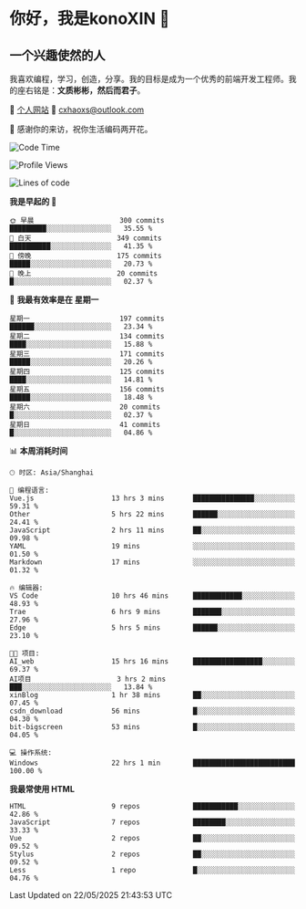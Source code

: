 <!--
**konoXIN/konoXIN** is a ✨ _special_ ✨ repository because its `README.md` (this file) appears on your GitHub profile.

Here are some ideas to get you started:

- 🔭 I’m currently working on ...
- 🌱 I’m currently learning ...
- 👯 I’m looking to collaborate on ...
- 🤔 I’m looking for help with ...
- 💬 Ask me about ...
- 📫 How to reach me: ...
- 😄 Pronouns: ...
- ⚡ Fun fact: ...
-->
# 你好，我是konoXIN 👋
## 一个兴趣使然的人

我喜欢编程，学习，创造，分享。我的目标是成为一个优秀的前端开发工程师。我的座右铭是：**文质彬彬，然后而君子**。

📄 [个人网站](https://www.konoxin.top/)  📮 cxhaoxs@outlook.com
    
👋 感谢你的来访，祝你生活编码两开花。
 <!--START_SECTION:waka-->
![Code Time](http://img.shields.io/badge/Code%20Time-2%2C190%20hrs%2040%20mins-blue)

![Profile Views](http://img.shields.io/badge/%E4%B8%AA%E4%BA%BA%E8%B5%84%E6%96%99%E8%A7%82%E7%9C%8B%E6%AC%A1%E6%95%B0-0-blue)

![Lines of code](https://img.shields.io/badge/%E4%BB%8E%E3%80%8CHello%20World%E3%80%8D%E8%B5%B7%E6%88%91%E5%B7%B2%E7%BB%8F%E5%86%99%E4%BA%86-322.5%20thousand%20%E8%A1%8C%E4%BB%A3%E7%A0%81-blue)

**我是早起的 🐤** 

```text
🌞 早晨                     300 commits         █████████░░░░░░░░░░░░░░░░   35.55 % 
🌆 白天                     349 commits         ██████████░░░░░░░░░░░░░░░   41.35 % 
🌃 傍晚                     175 commits         █████░░░░░░░░░░░░░░░░░░░░   20.73 % 
🌙 晚上                     20 commits          █░░░░░░░░░░░░░░░░░░░░░░░░   02.37 % 
```
📅 **我最有效率是在 星期一** 

```text
星期一                      197 commits         ██████░░░░░░░░░░░░░░░░░░░   23.34 % 
星期二                      134 commits         ████░░░░░░░░░░░░░░░░░░░░░   15.88 % 
星期三                      171 commits         █████░░░░░░░░░░░░░░░░░░░░   20.26 % 
星期四                      125 commits         ████░░░░░░░░░░░░░░░░░░░░░   14.81 % 
星期五                      156 commits         █████░░░░░░░░░░░░░░░░░░░░   18.48 % 
星期六                      20 commits          █░░░░░░░░░░░░░░░░░░░░░░░░   02.37 % 
星期日                      41 commits          █░░░░░░░░░░░░░░░░░░░░░░░░   04.86 % 
```


📊 **本周消耗时间** 

```text
🕑︎ 时区: Asia/Shanghai

💬 编程语言: 
Vue.js                   13 hrs 3 mins       ███████████████░░░░░░░░░░   59.31 % 
Other                    5 hrs 22 mins       ██████░░░░░░░░░░░░░░░░░░░   24.41 % 
JavaScript               2 hrs 11 mins       ██░░░░░░░░░░░░░░░░░░░░░░░   09.98 % 
YAML                     19 mins             ░░░░░░░░░░░░░░░░░░░░░░░░░   01.50 % 
Markdown                 17 mins             ░░░░░░░░░░░░░░░░░░░░░░░░░   01.32 % 

🔥 编辑器: 
VS Code                  10 hrs 46 mins      ████████████░░░░░░░░░░░░░   48.93 % 
Trae                     6 hrs 9 mins        ███████░░░░░░░░░░░░░░░░░░   27.96 % 
Edge                     5 hrs 5 mins        ██████░░░░░░░░░░░░░░░░░░░   23.10 % 

🐱‍💻 项目: 
AI_web                   15 hrs 16 mins      █████████████████░░░░░░░░   69.37 % 
AI项目                     3 hrs 2 mins        ███░░░░░░░░░░░░░░░░░░░░░░   13.84 % 
xinBlog                  1 hr 38 mins        ██░░░░░░░░░░░░░░░░░░░░░░░   07.45 % 
csdn_download            56 mins             █░░░░░░░░░░░░░░░░░░░░░░░░   04.30 % 
bit-bigscreen            53 mins             █░░░░░░░░░░░░░░░░░░░░░░░░   04.05 % 

💻 操作系统: 
Windows                  22 hrs 1 min        █████████████████████████   100.00 % 
```

**我最常使用 HTML** 

```text
HTML                     9 repos             ███████████░░░░░░░░░░░░░░   42.86 % 
JavaScript               7 repos             ████████░░░░░░░░░░░░░░░░░   33.33 % 
Vue                      2 repos             ██░░░░░░░░░░░░░░░░░░░░░░░   09.52 % 
Stylus                   2 repos             ██░░░░░░░░░░░░░░░░░░░░░░░   09.52 % 
Less                     1 repo              █░░░░░░░░░░░░░░░░░░░░░░░░   04.76 % 
```




 Last Updated on 22/05/2025 21:43:53 UTC
<!--END_SECTION:waka-->
